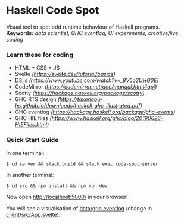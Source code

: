 # Haskell Code Spot

Visual tool to spot odd runtime behaviour of Haskell programs.  
**Keywords:** *data scientist, GHC eventlog, UI experiments, creative/live coding*

### Learn these for coding

- HTML + CSS + JS
- Svelte *(https://svelte.dev/tutorial/basics)*
- D3.js *(https://www.youtube.com/watch?v=_8V5o2UHG0E)*
- CodeMirror *(https://codemirror.net/doc/manual.html#api)*
- Scotty *(https://hackage.haskell.org/package/scotty)*
- GHC RTS design *(https://takenobu-hs.github.io/downloads/haskell_ghc_illustrated.pdf)*
- GHC eventlog *(https://hackage.haskell.org/package/ghc-events)*
- GHC HIE files *(https://www.haskell.org/ghc/blog/20190626-HIEFiles.html)*

### Quick Start Guide

In one terminal:

    $ cd server && stack build && stack exec code-spot-server

In another terminal:

    $ cd src && npm install && npm run dev

Now open [http://localhost:5000/](http://localhost:5000/) in your browser!

You will see a visualisation of [data/grin.eventlog](data/grin.eventlog)
(change in [client/src/App.svelte](client/src/App.svelte)).